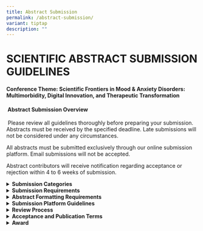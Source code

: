 ```yaml
---
title: Abstract Submission
permalink: /abstract-submission/
variant: tiptap
description: ""
---
```

<h1><strong>SCIENTIFIC ABSTRACT SUBMISSION GUIDELINES<br></strong></h1>
<h4><strong>Conference Theme</strong>: Scientific Frontiers in Mood &amp; Anxiety Disorders: Multimorbidity, Digital Innovation, and Therapeutic Transformation</h4>
<p></p>
<h4><strong>&nbsp;Abstract Submission Overview</strong></h4>
<p>&nbsp;Please review all guidelines thoroughly before preparing your submission.
Abstracts must be received by the specified deadline. Late submissions
will not be considered under any circumstances.&nbsp;</p>
<p>All abstracts must be submitted exclusively through our online submission
platform. Email submissions will not be accepted.&nbsp;</p>
<p>Abstract contributors will receive notification regarding acceptance or
rejection within 4 to 6 weeks of submission.</p>
<p></p>
<div data-type="detailGroup" class="isomer-accordion isomer-accordion-white">
<details class="isomer-details">
<summary><strong>Submission Categories</strong>
</summary>
<div data-type="detailsContent" class="isomer-details-content">
<p><strong>Abstracts may be submitted under one of the following nine conference tracks:</strong>
</p>
<p></p>
<ul data-tight="true" class="tight">
<li>
<p>Transdiagnostic Mental Health &amp; Multi-morbidity of Mood and Anxiety
Disorders</p>
</li>
<li>
<p>Neurobiological Advances in Mood and Anxiety Disorders</p>
</li>
<li>
<p>Novel Development &amp; Pharmacological / Neuromodulation Therapies</p>
</li>
<li>
<p>Socio-Cultural Dimensions and Trauma-informed Care</p>
</li>
<li>
<p>Advances in Psychosocial Interventions</p>
</li>
<li>
<p>Digital Mental Health &amp; Artificial Intelligence</p>
</li>
<li>
<p>Integrating Digital Tools with Traditional Care</p>
</li>
<li>
<p>Upstream Solutions: Prevention &amp; Digital Innovation</p>
</li>
<li>
<p>Regulating Digital Therapeutics: Balancing Innovation and Safety</p>
</li>
</ul>
<p>&nbsp;<strong><u>Important:</u></strong>
</p>
<p>Select the most appropriate track to ensure proper evaluation. Abstract
content must align with the chosen track. The Programme Committee reserves
the right to reassign abstracts to more suitable tracks if necessary.</p>
<p>&nbsp;</p>
</div>
</details>
<details class="isomer-details">
<summary><strong>Submission Requirements</strong>
</summary>
<div data-type="detailsContent" class="isomer-details-content">
<p><strong><u>Presentation Format</u></strong>
</p>
<p>Abstracts will be considered for Poster and Oral presentation. The Scientific
Programme Committee will make final determinations regarding acceptance
for Poster and selection for Oral presentation, considering the content
and author preferences where possible.</p>
<p>&nbsp;<strong><u>Language and Quality Standards</u></strong>
</p>
<p>All submissions must be prepared and presented in clear, professional
English with proper grammar and spelling suitable for academic publication.
Authors are strongly encouraged to have their abstracts reviewed by native
English speakers, institutional writing centres, or professional editors
before submission. Abstracts will be published <em>exactly as submitted</em>.
No editorial corrections will be made. <em>Modifications are not permitted after the submission deadline</em>.</p>
<p><strong>&nbsp;<u>Ethical and Scientific Standards</u></strong>
</p>
<ul data-tight="true" class="tight">
<li>
<p>Research described must have appropriate ethical approval according to
local institutional and regulatory requirements</p>
</li>
<li>
<p>Abstracts must present original work not previously published or presented
at other conferences prior to this Congress</p>
</li>
<li>
<p>Patient identifiers, hospital identification numbers, or other personal
information must not be included</p>
</li>
<li>
<p>Commercial product names or brand names are prohibited; use generic drug
names only</p>
</li>
<li>
<p>Scientific agent or molecule references must follow standard academic
publication guidelines</p>
</li>
<li>
<p>Content must be balanced and free from commercial promotional material</p>
</li>
</ul>
<p>&nbsp;<strong><u>Conflict of Interest Declaration</u></strong>
</p>
<p>To maintain educational integrity free from commercial influence, the
submitting author must declare any potential conflicts of interest for
all listed authors during the submission process.</p>
<p>&nbsp;<strong><u>Submission Limits</u></strong>
</p>
<p>Each individual may submit a maximum of 3 abstracts as presenting author.
While organisers will attempt to prevent scheduling conflicts, if conflicts
arise, a listed co-author must assume presentation responsibilities.</p>
</div>
</details>
<details class="isomer-details">
<summary><strong>Abstract Formatting Requirements</strong>
</summary>
<div data-type="detailsContent" class="isomer-details-content">
<p><strong><u>Length and Structure</u></strong>
</p>
<p>Maximum length: 250 words (from introduction to conclusions). If the length
exceeds the word limit, the Scientific Programme Committee reserves the
right to reject the submission.</p>
<p>&nbsp;</p>
<p><strong><u>Required Structure:</u></strong>
</p>
<p>·&nbsp;&nbsp;&nbsp;&nbsp;&nbsp;&nbsp; Title (clearly indicating the nature
of the research)</p>
<p>·&nbsp;&nbsp;&nbsp;&nbsp;&nbsp;&nbsp; Introduction</p>
<p>·&nbsp;&nbsp;&nbsp;&nbsp;&nbsp;&nbsp; Objectives</p>
<p>·&nbsp;&nbsp;&nbsp;&nbsp;&nbsp;&nbsp; Methods</p>
<p>·&nbsp;&nbsp;&nbsp;&nbsp;&nbsp;&nbsp; Results</p>
<p>·&nbsp;&nbsp;&nbsp;&nbsp;&nbsp;&nbsp; Conclusions</p>
<p>&nbsp;</p>
<p><strong><u>References and Citations</u></strong>
</p>
<p>All citations must be referenced within the abstract text. Unreferenced
elements will be removed before publication. Essential references should
follow this format: (Smith et al. J Mood Disord 2024; 15: 123-130).</p>
</div>
</details>
<details class="isomer-details">
<summary><strong>Submission Platform Guidelines</strong>
</summary>
<div data-type="detailsContent" class="isomer-details-content">
<ul data-tight="true" class="tight">
<li>
<p>Abstracts can be submitted through this link: <a href="https://form.gov.sg/68f7160117694275a646dd0f" rel="noopener noreferrer nofollow" target="_blank">BICOMH Abstract Submission</a> (
<a rel="noopener noreferrer nofollow" target="_blank">https://form.gov.sg/68f7160117694275a646dd0f</a>)</p>
</li>
<li>
<p>Please submit in MS Word document file.</p>
</li>
</ul>
</div>
</details>
<details class="isomer-details">
<summary><strong>Review Process</strong>
</summary>
<div data-type="detailsContent" class="isomer-details-content">
<p>Abstracts undergo evaluation by the Scientific Programme Committee, Organising
Committee, and expert reviewer panel. Scheduling information will be provided
following acceptance notification.</p>
</div>
</details>
<details class="isomer-details">
<summary><strong>Acceptance and Publication Terms</strong>
</summary>
<div data-type="detailsContent" class="isomer-details-content">
<ul data-tight="true" class="tight">
<li>
<p>Only abstracts from authors who confirm presentation and complete registration
by 31 May 2026 will be scheduled and included in the Congress Abstract
e-Supplement</p>
</li>
<li>
<p>Presenters will receive detailed confirmation and registration instructions
via email</p>
</li>
<li>
<p>The same user account must be used for both abstract submission and registration
to ensure proper linking</p>
</li>
<li>
<p>Abstract submission constitutes author consent for publication in the
Congress Abstract e-Supplement, website, programmes, and promotional materials</p>
</li>
<li>
<p>Selected oral presentation authors may be required to grant recording
rights for educational purposes</p>
</li>
<li>
<p>Non-compliant abstracts will be rejected</p>
</li>
<li>
<p>The Scientific Programme Committee retains final authority over all acceptance
decisions</p>
</li>
</ul>
<p>&nbsp;</p>
<p><strong>Declaration:</strong> Submission requires reading and accepting
the complete terms and conditions via the online submission form.</p>
</div>
</details>
<details class="isomer-details">
<summary><strong>Award</strong>
</summary>
<div data-type="detailsContent" class="isomer-details-content">
<p>All abstract submission will be considered for <strong>Outstanding Abstract Awards</strong>.</p>
<p>&nbsp;</p>
<p><strong>Abstract Evaluation Criteria</strong>
</p>
<p>&nbsp;To assist authors in preparing high-quality submissions, abstracts
will be evaluated according to the following criteria:</p>
<p><strong>&nbsp;</strong>
</p>
<ul data-tight="true" class="tight">
<li>
<p><strong>Relevance and Significance</strong>
</p>
<p>The research topic must demonstrate clear relevance to the conference
theme "Scientific Frontiers in Mood &amp; Anxiety Disorders: Multimorbidity,
Digital Innovation, and Therapeutic Transformation" and hold substantial
importance for conference attendees and the broader scientific community
working in mood and anxiety disorders.</p>
</li>
</ul>
<p>&nbsp;</p>
<ul data-tight="true" class="tight">
<li>
<p><strong>Research Focus and Objectives</strong>
</p>
<p>Aims and research questions should be clearly articulated, appropriately
focused, and directly relevant to the chosen conference track. Objectives
must be sufficiently specific and achievable within the scope of the presented
work, avoiding overly broad or unfocused research questions.</p>
</li>
</ul>
<p>&nbsp;</p>
<ul data-tight="true" class="tight">
<li>
<p><strong>Methodological Rigour </strong>
</p>
<p>The methodology must be appropriate for addressing the stated research
objectives, scientifically sound, and clearly justified. Authors should
provide sufficient detail regarding their approach, including analytical
methods, to allow proper evaluation of the research design's validity and
reliability.</p>
</li>
</ul>
<p>&nbsp;</p>
<ul data-tight="true" class="tight">
<li>
<p><strong>Results and Data Interpretation</strong>
</p>
<p>Findings must align with the stated aims, be presented accurately, and
demonstrate valid interpretation of the data. Results should be clearly
communicated with appropriate statistical analysis where applicable, ensuring
conclusions are supported by the evidence presented.</p>
</li>
</ul>
<p>&nbsp;</p>
<ul data-tight="true" class="tight">
<li>
<p><strong>Scientific Conclusions</strong>
</p>
<p>Conclusions must logically follow from the presented results and directly
address the original research objectives. Authors should avoid overstating
findings or drawing conclusions that extend beyond what the data supports.</p>
</li>
</ul>
<p>&nbsp;</p>
<ul data-tight="true" class="tight">
<li>
<p><strong>Communication Quality</strong>
</p>
<p>Abstracts must demonstrate scientific rigour through clear, grammatically
correct writing that effectively communicates complex ideas. The structure
should facilitate understanding whilst maintaining appropriate academic
standards throughout.</p>
</li>
</ul>
<p>&nbsp;</p>
<ul data-tight="true" class="tight">
<li>
<p><strong>Innovation and Impact</strong>
</p>
<p>Evaluation considers the novelty of the research approach, innovative
methodologies, generation of new insights, and potential impact on clinical
practice, policy development, or advancement of scientific knowledge within
mood and anxiety disorder research.</p>
</li>
</ul>
<p>&nbsp;</p>
<ul data-tight="true" class="tight">
<li>
<p><strong>Appropriateness for Academic Presentation</strong>
</p>
<p>The research topic and findings must be suitable for presentation at an
academic conference, free from content that could raise ethical concerns,
political sensitivities, or potential harm to participants or the broader
community. Work involving sensitive populations or controversial topics
must demonstrate appropriate ethical oversight and responsible presentation
of findings.</p>
</li>
</ul>
<p><strong>&nbsp;</strong>
</p>
<p><strong>Note:</strong> The Scientific Programme Committee reserves the
right to request additional information or clarification regarding any
aspect of submitted abstracts during the review process.</p>
</div>
</details>
</div>
<p></p>
